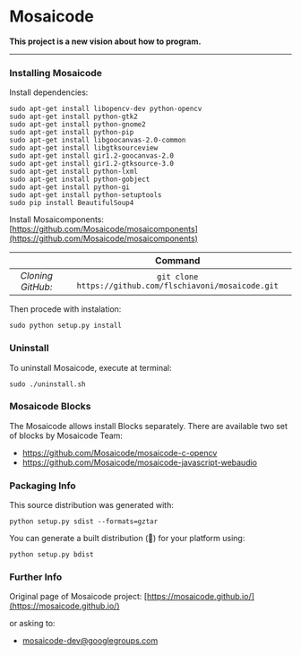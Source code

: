 Mosaicode
======

**This project is a new vision about how to program.**

-------------

### Installing Mosaicode

Install dependencies: 

```
sudo apt-get install libopencv-dev python-opencv
sudo apt-get install python-gtk2
sudo apt-get install python-gnome2
sudo apt-get install python-pip
sudo apt-get install libgoocanvas-2.0-common
sudo apt-get install libgtksourceview
sudo apt-get install gir1.2-goocanvas-2.0
sudo apt-get install gir1.2-gtksource-3.0
sudo apt-get install python-lxml
sudo apt-get install python-gobject
sudo apt-get install python-gi
sudo apt-get install python-setuptools
sudo pip install BeautifulSoup4
```

Install Mosaicomponents: [https://github.com/Mosaicode/mosaicomponents](https://github.com/Mosaicode/mosaicomponents)

| | Command |
| :---: | :---: |
| *Cloning GitHub:* | `git clone https://github.com/flschiavoni/mosaicode.git`|

Then procede with instalation:

    sudo python setup.py install

### Uninstall
To uninstall Mosaicode, execute at terminal:
```
sudo ./uninstall.sh
```

### Mosaicode Blocks

The Mosaicode allows install Blocks separately. There are available two set of blocks by Mosaicode Team:

* https://github.com/Mosaicode/mosaicode-c-opencv
* https://github.com/Mosaicode/mosaicode-javascript-webaudio

### Packaging Info

This source distribution was generated with:
```
python setup.py sdist --formats=gztar
```

You can generate a built distribution (:metal:) for your platform using:
```
python setup.py bdist
```

### Further Info

Original page of Mosaicode project: [https://mosaicode.github.io/](https://mosaicode.github.io/)

or asking to:
* mosaicode-dev@googlegroups.com
